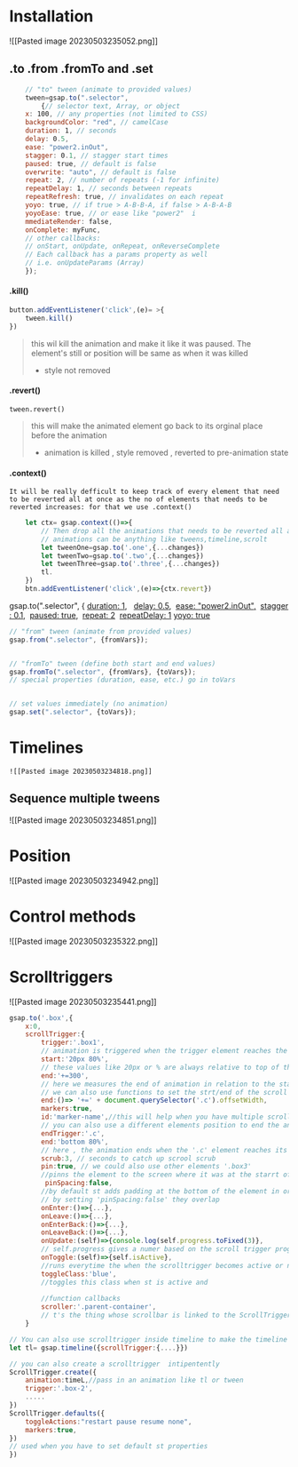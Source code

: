 # Installation
![[Pasted image 20230503235052.png]]

## .to  .from  .fromTo and .set

```js
	// "to" tween (animate to provided values)  
	tween=gsap.to(".selector", 
		{// selector text, Array, or object  
	x: 100, // any properties (not limited to CSS)  
	backgroundColor: "red", // camelCase  
	duration: 1, // seconds  
	delay: 0.5,  
	ease: "power2.inOut",
	stagger: 0.1, // stagger start times 
	paused: true, // default is false 
	overwrite: "auto", // default is false  
	repeat: 2, // number of repeats (-1 for infinite)  
	repeatDelay: 1, // seconds between repeats  
	repeatRefresh: true, // invalidates on each repeat  
	yoyo: true, // if true > A-B-B-A, if false > A-B-A-B  
	yoyoEase: true, // or ease like "power2"  i
	mmediateRender: false,  
	onComplete: myFunc,  
	// other callbacks:   
	// onStart, onUpdate, onRepeat, onReverseComplete  
	// Each callback has a params property as well  
	// i.e. onUpdateParams (Array)  
	});
```

#### .kill()
```js
button.addEventListener('click',(e)= >{
	tween.kill()
})
```
>	this wil kill the animation and make it like it was paused. The element's still or position will be same as when it was killed
>	- style not removed

#### .revert()
`tween.revert()`
>	this will make the animated element go back to its orginal place before the animation
>	- animation is killed , style removed , reverted to pre-animation state

#### .context()
	It will be really defficult to keep track of every element that need to be reverted all at once as the no of elements that needs to be reverted increases: for that we use .context()
	
```js
	let ctx= gsap.context(()=>{
		// Then drop all the animations that needs to be reverted all at once
		// animations can be anything like tweens,timeline,scrolt 
		let tweenOne=gsap.to('.one',{...changes})
		let tweenTwo=gsap.to('.two',{...changes})
		let tweenThree=gsap.to('.three',{...changes})
		tl.
	})
	btn.addEventListener('click',(e)=>{ctx.revert})
```

gsap.to(".selector", { [duration: 1](https://greensock.com/docs/v3/GSAP/Tween/duration()),   [delay: 0.5](https://greensock.com/docs/v3/GSAP/Tween/delay()),  [ease: "power2.inOut",](https://greensock.com/docs/v3/Eases)  [stagger: 0.1](https://greensock.com/docs/v3/Staggers),  [paused: true](https://greensock.com/docs/v3/GSAP/Tween/paused()),  [repeat: 2](https://greensock.com/docs/v3/GSAP/Tween/repeat())  [repeatDelay: 1](https://greensock.com/docs/v3/GSAP/Tween/repeatDelay()) [yoyo: true](https://greensock.com/docs/v3/GSAP/Tween/yoyo())

```js
// "from" tween (animate from provided values)  
gsap.from(".selector", {fromVars});


// "fromTo" tween (define both start and end values)  
gsap.fromTo(".selector", {fromVars}, {toVars});
// special properties (duration, ease, etc.) go in toVars


// set values immediately (no animation)  
gsap.set(".selector", {toVars});
```


# Timelines

	![[Pasted image 20230503234818.png]]

## Sequence multiple tweens
![[Pasted image 20230503234851.png]]

# Position
![[Pasted image 20230503234942.png]]

# Control methods
![[Pasted image 20230503235322.png]]

# Scrolltriggers

![[Pasted image 20230503235441.png]]

```js
gsap.to('.box',{
	x:0,
	scrollTrigger:{
		trigger:'.box1',
		// animation is triggered when the trigger element reaches the start
		start:'20px 80%',
		// these values like 20px or % are always relative to top of the screen
		end:'+=300',
		// here we measures the end of animation in relation to the start , ie, after 300px from where it have started
		// we can also use functions to set the strt/end of the scroll trigger if you have a responsive fancy css box
		end:()=> '+=' + document.querySelector('.c').offsetWidth,
		markers:true,
		id:'marker-name',//this will help when you have multiple scroll triggers to identify specific st
		// you can also use a different elements position to end the animation of element (".box") . ie:
		endTrigger:'.c',
		end:'bottom 80%',
		// here , the animation ends when the '.c' element reaches its end point
		scrub:3, // seconds to catch up scrool scrub
		pin:true, // we could also use other elements '.box3'
		//pinns the element to the screen where it was at the starrt of the screen when the scrool trigger is active  ie, from start to end
		 pinSpacing:false,
		//by default st adds padding at the bottom of the element in order for the element below it to catch up, so that they dont overlap each other
		// by setting 'pinSpacing:false' they overlap
		onEnter:()=>{...},
		onLeave:()=>{...},
		onEnterBack:()=>{...},
		onLeaveBack:()=>{...},
		onUpdate:(self)=>{console.log(self.progress.toFixed(3)},
		// self.progress gives a numer based on the scroll trigger progress b/w 0 and 1. toFixed(3) sets it to 3 decimal places 
		onToggle:(self)=>{self.isActive},
		//runs everytime the when the scrolltrigger becomes active or not (when changes its value)
		toggleClass:'blue',
		//toggles this class when st is active and 
		
		//function callbacks
		scroller:'.parent-container',
		// t's the thing whose scrollbar is linked to the ScrollTrigger. By default, it's the window (viewport).
	}

// You can also use scrolltrigger inside timeline to make the timeline actions based on scroll scrub
let tl= gsap.timeline({scrollTrigger:{....}})

// you can also create a scrolltrigger  intipentently
ScrollTrigger.create({
	animation:timeL,//pass in an animation like tl or tween
	trigger:'.box-2',
	.....
})
ScrollTrigger.defaults({
	toggleActions:"restart pause resume none",
	markers:true,
})
// used when you have to set default st properties
})
```